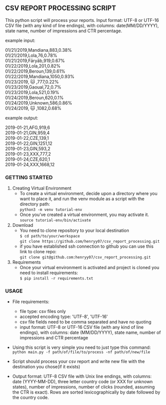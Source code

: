 ## CSV REPORT PROCESSING SCRIPT

This python script will process your reports.
Input format: UTF-8 or UTF-16 CSV file (with any kind of line endings), with columns: date(MM/DD/YYYY), state name, number of impressions and CTR percentage.

example input:

01/21/2019,Mandiana,883,0.38%  
01/21/2019,Lola,76,0.78%  
01/21/2019,Fāryāb,919,0.67%  
01/22/2019,Lola,201,0.82%  
01/22/2019,Beroun,139,0.61%  
01/22/2019,Mandiana,1050,0.93%  
01/23/2019, 🐱 ,777,0.22%  
01/23/2019,Gaoual,72,0.7%  
01/23/2019,Lola,521,0.19%  
01/24/2019,Beroun,620,0.1%  
01/24/2019,Unknown,586,0.86%  
01/24/2019, 🐱 ,1082,0.68%  

example output:  

2019-01-21,AFG,919,6  
2019-01-21,GIN,959,4  
2019-01-22,CZE,139,1  
2019-01-22,GIN,1251,12  
2019-01-23,GIN,593,2  
2019-01-23,XXX,777,2  
2019-01-24,CZE,620,1  
2019-01-24,XXX,1668,12  

### GETTING STARTED

1. Creating Virtual Environment  
    - To create a virtual environment, decide upon a directory where you want to place it, and run the venv module as a script with the directory path:  
    `python3 -m venv tutorial-env`  
    - Once you’ve created a virtual environment, you may activate it.  
    `source tutorial-env/bin/activate`  
2. Download  
    - You need to clone repository to your local destination  
    `$ cd path/to/your/workspace`  
    `git clone https://github.com/henryy07/csv_report_processing.git`
    - if you have established ssh connection to github you can use this link to clone repo:  
    `git clone git@github.com:henryy07/csv_report_processing.git`  
3. Requirements
    - Once your virtual environment is activated and project is cloned you need to install requirements:  
    `$ pip install -r requirements.txt`  

### USAGE


- File requirements:
    - file type: csv files only
    - accepted encoding type: 'UTF-8', 'UTF-16'
    - csv file fields need to be comma separated and have no quoting 
    - input format: UTF-8 or UTF-16 CSV file (with any kind of line endings), with columns: date
(MM/DD/YYYY), state name, number of impressions and CTR percentage

- Using this script is very simple you need to just type this command:  
`python main.py -f path/of/file/to/process -nf path/of/new/file`  

- Script should process your csv report and write new file with the destination you chose(if it exists)
- Output format: UTF-8 CSV file with Unix line endings, with columns: date (YYYY-MM-DD),
three letter country code (or XXX for unknown states), number of impressions, number of
clicks (rounded, assuming the CTR is exact). Rows are sorted lexicographically by date
followed by the country code.   



